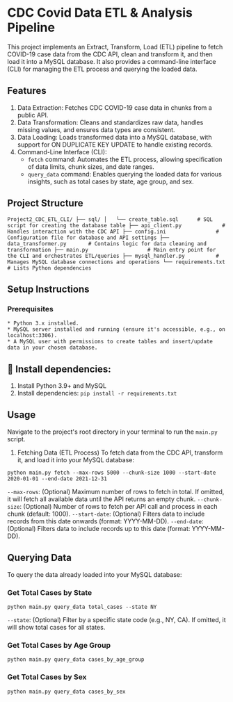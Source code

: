 # CDC Covid Data ETL & Analysis Pipeline

This project implements an Extract, Transform, Load (ETL) pipeline to fetch COVID-19 case data from the CDC API, clean and transform it, and then load it into a MySQL database. It also provides a command-line interface (CLI) for managing the ETL process and querying the loaded data.

## Features
1. Data Extraction: Fetches CDC COVID-19 case data in chunks from a public API.
2. Data Transformation: Cleans and standardizes raw data, handles missing values, and ensures data types are consistent.
3. Data Loading: Loads transformed data into a MySQL database, with support for ON DUPLICATE KEY UPDATE to handle existing records.
4. Command-Line Interface (CLI):
	* `fetch` command: Automates the ETL process, allowing specification of data limits, chunk sizes, and date ranges.
	* `query_data` command: Enables querying the loaded data for various insights, such as total cases by state, age group, and sex.

## Project Structure

`Project2_CDC_ETL_CLI/
├── sql/
│   └── create_table.sql      # SQL script for creating the database table
├── api_client.py             # Handles interaction with the CDC API
├── config.ini                # Configuration file for database and API settings
├── data_transformer.py       # Contains logic for data cleaning and transformation
├── main.py                   # Main entry point for the CLI and orchestrates ETL/queries
├── mysql_handler.py          # Manages MySQL database connections and operations
└── requirements.txt          # Lists Python dependencies`

## Setup Instructions
### Prerequisites
	* Python 3.x installed.
	* MySQL server installed and running (ensure it's accessible, e.g., on localhost:3306).
	* A MySQL user with permissions to create tables and insert/update data in your chosen database.

## 🚀 Install dependencies:

1. Install Python 3.9+ and MySQL
2. Install dependencies:
   `pip install -r requirements.txt`

## Usage
Navigate to the project's root directory in your terminal to run the `main.py` script.
1. Fetching Data (ETL Process)
To fetch data from the CDC API, transform it, and load it into your MySQL database:

`python main.py fetch --max-rows 5000 --chunk-size 1000 --start-date 2020-01-01 --end-date 2021-12-31`

`--max-rows`: (Optional) Maximum number of rows to fetch in total. If omitted, it will fetch all available data until the API returns an empty chunk.
`--chunk-size`: (Optional) Number of rows to fetch per API call and process in each chunk (default: 1000).
`--start-date`: (Optional) Filters data to include records from this date onwards (format: YYYY-MM-DD).
`--end-date`: (Optional) Filters data to include records up to this date (format: YYYY-MM-DD).

## Querying Data
To query the data already loaded into your MySQL database:

### Get Total Cases by State
`python main.py query_data total_cases --state NY`

`--state`: (Optional) Filter by a specific state code (e.g., NY, CA). If omitted, it will show total cases for all states.

### Get Total Cases by Age Group
`python main.py query_data cases_by_age_group`

### Get Total Cases by Sex
`python main.py query_data cases_by_sex`


